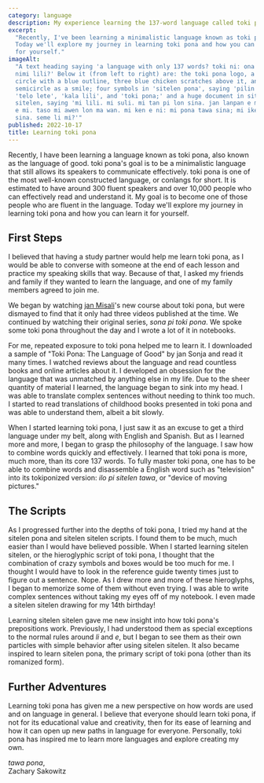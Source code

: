 ```yaml
---
category: language
description: My experience learning the 137-word language called toki pona.
excerpt:
  "Recently, I've been learning a minimalistic language known as toki pona.
  Today we'll explore my journey in learning toki pona and how you can learn it
  for yourself."
imageAlt:
  "A text heading saying 'a language with only 137 words? toki ni: ona li jo e
  nimi lili?' Below it (from left to right) are: the toki pona logo, a yellow
  circle with a blue outline, three blue chicken scratches above it, and a blue
  semicircle as a smile; four symbols in 'sitelen pona', saying 'pilin ike',
  'telo lete', 'kala lili', and 'toki pona;' and a huge document in sitelen
  sitelen, saying 'mi lili. mi suli. mi tan pi lon sina. jan lanpan e mi. jan jo
  e mi. taso mi awen lon ma wan. mi ken e ni: mi pona tawa sina; mi ike tawa
  sina. seme li mi?'"
published: 2022-10-17
title: Learning toki pona
---
```


Recently, I have been learning a language known as toki pona, also known as the
language of good. toki pona's goal is to be a minimalistic language that still
allows its speakers to communicate effectively. toki pona is one of the most
well-known constructed language, or conlangs for short. It is estimated to have
around 300 fluent speakers and over 10,000 people who can effectively read and
understand it. My goal is to become one of those people who are fluent in the
language. Today we'll explore my journey in learning toki pona and how you can
learn it for yourself.

## First Steps

I believed that having a study partner would help me learn toki pona, as I would
be able to converse with someone at the end of each lesson and practice my
speaking skills that way. Because of that, I asked my friends and family if they
wanted to learn the language, and one of my family members agreed to join me.

We began by watching [jan Misali](https://youtube.com/c/HBMmaster)'s new course
about toki pona, but were dismayed to find that it only had three videos
published at the time. We continued by watching their original series, _sona pi
toki pona_. We spoke some toki pona throughout the day and I wrote a lot of it
in notebooks.

For me, repeated exposure to toki pona helped me to learn it. I downloaded a
sample of "Toki Pona: The Language of Good" by jan Sonja and read it many times.
I watched reviews about the language and read countless books and online
articles about it. I developed an obsession for the language that was unmatched
by anything else in my life. Due to the sheer quantity of material I learned,
the language began to sink into my head. I was able to translate complex
sentences without needing to think too much. I started to read translations of
childhood books presented in toki pona and was able to understand them, albeit a
bit slowly.

When I started learning toki pona, I just saw it as an excuse to get a third
language under my belt, along with English and Spanish. But as I learned more
and more, I began to grasp the philosophy of the language. I saw how to combine
words quickly and effectively. I learned that toki pona is more, much more, than
its core 137 words. To fully master toki pona, one has to be able to combine
words and disassemble a English word such as "television" into its tokiponized
version: _ilo pi sitelen tawa_, or "device of moving pictures."

## The Scripts

As I progressed further into the depths of toki pona, I tried my hand at the
sitelen pona and sitelen sitelen scripts. I found them to be much, much easier
than I would have believed possible. When I started learning sitelen sitelen, or
the hieroglyphic script of toki pona, I thought that the combination of crazy
symbols and boxes would be too much for me. I thought I would have to look in
the reference guide twenty times just to figure out a sentence. Nope. As I drew
more and more of these hieroglyphs, I began to memorize some of them without
even trying. I was able to write complex sentences without taking my eyes off of
my notebook. I even made a sitelen sitelen drawing for my 14th birthday!

Learning sitelen sitelen gave me new insight into how toki pona's prepositions
work. Previously, I had understood them as special exceptions to the normal
rules around _li_ and _e_, but I began to see them as their own particles with
simple behavior after using sitelen sitelen. It also became inspired to learn
sitelen pona, the primary script of toki pona (other than its romanized form).

## Further Adventures

Learning toki pona has given me a new perspective on how words are used and on
language in general. I believe that everyone should learn toki pona, if not for
its educational value and creativity, then for its ease of learning and how it
can open up new paths in language for everyone. Personally, toki pona has
inspired me to learn more languages and explore creating my own.

_tawa pona_,  
Zachary Sakowitz
